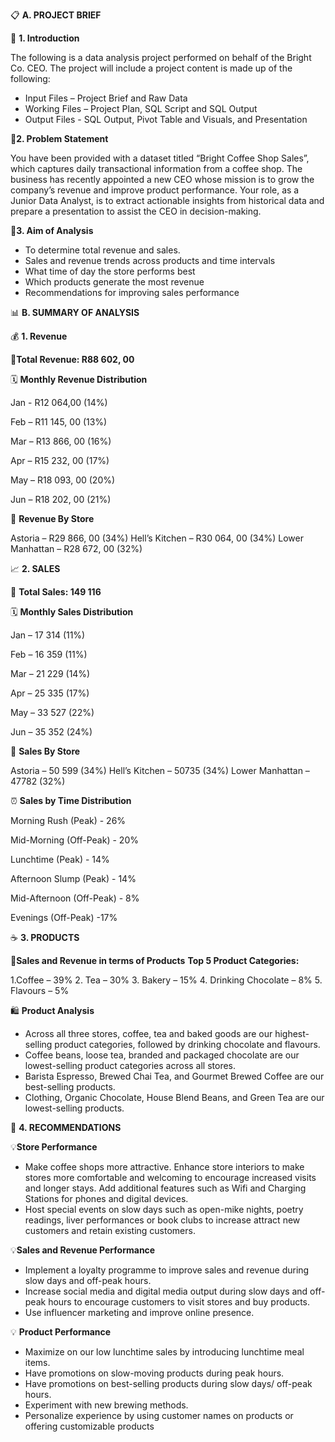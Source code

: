📋 **A.	PROJECT BRIEF**

🔹 **1.  Introduction** 

The following is a data analysis project performed on behalf of the Bright Co. CEO. The project will include a project content is made up of the following:
-	Input Files – Project Brief and Raw Data
-	Working Files – Project Plan, SQL Script and SQL Output
-	Output Files -  SQL Output, Pivot Table and Visuals, and Presentation

🔹**2. Problem Statement**

You have been provided with a dataset titled “Bright Coffee Shop Sales”, which captures daily transactional information from a coffee shop. The business has recently appointed a new CEO whose mission is to grow the company’s revenue and improve product performance. Your role, as a Junior Data Analyst, is to extract actionable insights from historical data and prepare a presentation to assist the CEO in decision-making.

🔹**3. Aim of Analysis**

-	To determine total revenue and sales. 
-	Sales and revenue trends across products and time intervals
-	What time of day the store performs best
-	Which products generate the most revenue
-	Recommendations for improving sales performance


📊 **B. SUMMARY OF ANALYSIS**


💰 **1.	Revenue**


🔸**Total Revenue: R88 602, 00**

🗓 **Monthly Revenue Distribution**

Jan - R12 064,00 (14%)

Feb – R11 145, 00 (13%)

Mar – R13 866, 00 (16%)

Apr – R15 232, 00 (17%)

May – R18 093, 00 (20%)

Jun – R18 202, 00 (21%)



🏪 **Revenue By Store**

Astoria – R29 866, 00 (34%)
Hell’s Kitchen – R30 064, 00 (34%)
Lower Manhattan – R28 672, 00 (32%)




📈 **2.	SALES**

🔸 **Total Sales: 149 116**

🗓 **Monthly Sales Distribution**

Jan – 17 314 (11%)

Feb – 16 359 (11%)

Mar – 21 229 (14%)

Apr – 25 335 (17%)

May – 33 527 (22%)

Jun – 35 352 (24%)



🏪 **Sales By Store**

Astoria – 50 599 (34%)
Hell’s Kitchen – 50735 (34%)
Lower Manhattan – 47782 (32%)



⏰ **Sales by Time Distribution**

Morning Rush (Peak) - 26%

Mid-Morning (Off-Peak) - 20%

Lunchtime (Peak) - 14%

Afternoon Slump (Peak) - 14%

Mid-Afternoon (Off-Peak) - 8%

Evenings (Off-Peak) -17%




☕ **3.	PRODUCTS**

🛒**Sales and Revenue in terms of Products**
**Top 5 Product Categories:**

1.Coffee – 39%
2. Tea – 30%
3. Bakery – 15%
4. Drinking Chocolate – 8%
5. Flavours – 5%



🛍 **Product Analysis**
-	Across all three stores, coffee, tea and baked goods are our highest-selling product categories, followed by drinking chocolate and flavours.
-	Coffee beans, loose tea, branded and packaged chocolate are our lowest-selling product categories across all stores.
-	Barista Espresso, Brewed Chai Tea, and Gourmet Brewed Coffee are our best-selling products. 
-	Clothing, Organic Chocolate, House Blend Beans, and Green Tea are our lowest-selling products.

  


🎯 **4.	RECOMMENDATIONS**

💡**Store Performance**
-	Make coffee shops more attractive. Enhance store interiors to make stores more comfortable and welcoming to encourage increased visits and longer stays. Add additional features such as Wifi and Charging Stations for phones and digital devices.
-	Host special events on slow days such as open-mike nights, poetry readings, liver performances or book clubs to increase attract new customers and retain existing customers.

💡**Sales and Revenue Performance**
-	Implement a loyalty programme to improve sales and revenue during slow days and off-peak hours. 
-	Increase social media and digital media output during slow days and off-peak hours to encourage customers to visit stores and buy products. 
-	Use influencer marketing and improve online presence.

💡 **Product Performance**
-	Maximize on our low lunchtime sales by introducing lunchtime meal items.
-	Have promotions on slow-moving products during peak hours. 
-	Have promotions on best-selling products during slow days/ off-peak hours.
-	Experiment with new brewing methods.
-	Personalize experience by using customer names on products or offering customizable products
